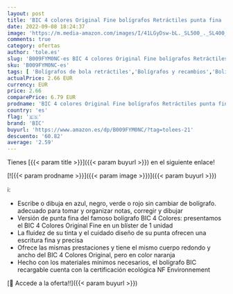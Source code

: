 ```yaml
---
layout: post
title: 'BIC 4 colores Original Fine bolígrafos Retráctiles punta fina  0 8 mm  - Blíster de 1 Unidad'
date: 2022-09-08 18:24:37
image: 'https://m.media-amazon.com/images/I/41LGyDsw-bL._SL500_._SL400_.jpg'
comments: true
category: ofertas
author: 'tole.es'
slug: 'B009FYM0NC-es BIC 4 colores Original Fine bolígrafos Retráctiles punta...'
sku: 'B009FYM0NC-es'
tags: [ 'Bolígrafos de bola retráctiles','Bolígrafos y recambios','Bolígrafos, lápices y útiles de escritura','Oficina y papelería','bic','bolígrafos','🇪🇸', ]
actualPrice: 2.66 EUR
currency: EUR
price: 2.66
comparePrice: 6.79 EUR
prodname: 'BIC 4 colores Original Fine bolígrafos Retráctiles punta fina  0 8 mm  - Blíster de 1 Unidad'
country: 'es'
flag: '🇪🇸'
brand: 'BIC'
buyurl: 'https://www.amazon.es/dp/B009FYM0NC/?tag=tolees-21'
descuento: '60.82'
average: '2.59'
---
```


Tienes [{{< param title >}}]({{< param buyurl >}}) en el siguiente enlace!

[![{{< param prodname >}}]({{< param image >}})]({{< param buyurl >}})

ℹ️:

- Escribe o dibuja en azul, negro, verde o rojo sin cambiar de bolígrafo. adecuado para tomar y organizar notas, corregir y dibujar
- Versión de punta fina del famoso bolígrafo BIC 4 Colores: presentamos el BIC 4 Colores Original Fine en un blíster de 1 unidad
- La fluidez de su tinta y el cuidado diseño de su punta ofrecen una escritura fina y precisa
- Ofrece las mismas prestaciones y tiene el mismo cuerpo redondo y ancho del BIC 4 Colores Original, pero en color naranja
- Hecho con los materiales mínimos necesarios, el bolígrafo BIC recargable cuenta con la certificación ecológica NF Environnement

[🛒 Accede a la oferta!!]({{< param buyurl >}})
